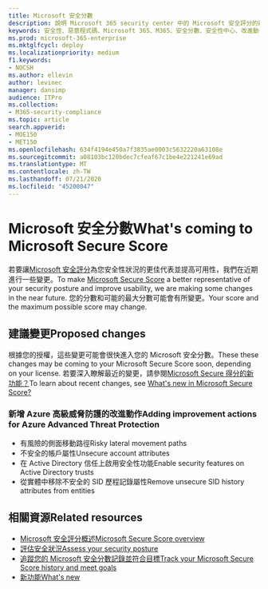 ```yaml
---
title: Microsoft 安全分數
description: 說明 Microsoft 365 security center 中的 Microsoft 安全評分的新變更。
keywords: 安全性、惡意程式碼、Microsoft 365、M365、安全分數、安全性中心、改進動作
ms.prod: microsoft-365-enterprise
ms.mktglfcycl: deploy
ms.localizationpriority: medium
f1.keywords:
- NOCSH
ms.author: ellevin
author: levinec
manager: dansimp
audience: ITPro
ms.collection:
- M365-security-compliance
ms.topic: article
search.appverid:
- MOE150
- MET150
ms.openlocfilehash: 634f4194e450a7f3835ae0003c5632220a63108e
ms.sourcegitcommit: a08103bc120bdec7cfeaf67c1be4e221241e69ad
ms.translationtype: MT
ms.contentlocale: zh-TW
ms.lasthandoff: 07/21/2020
ms.locfileid: "45200047"
---
```

# <a name="whats-coming-to-microsoft-secure-score"></a><span data-ttu-id="4d597-104">Microsoft 安全分數</span><span class="sxs-lookup"><span data-stu-id="4d597-104">What's coming to Microsoft Secure Score</span></span>

<span data-ttu-id="4d597-105">若要讓[Microsoft 安全評分](microsoft-secure-score.md)為您安全性狀況的更佳代表並提高可用性，我們在近期進行一些變更。</span><span class="sxs-lookup"><span data-stu-id="4d597-105">To make [Microsoft Secure Score](microsoft-secure-score.md) a better representative of your security posture and improve usability, we are making some changes in the near future.</span></span> <span data-ttu-id="4d597-106">您的分數和可能的最大分數可能會有所變更。</span><span class="sxs-lookup"><span data-stu-id="4d597-106">Your score and the maximum possible score may change.</span></span>

## <a name="proposed-changes"></a><span data-ttu-id="4d597-107">建議變更</span><span class="sxs-lookup"><span data-stu-id="4d597-107">Proposed changes</span></span>

<span data-ttu-id="4d597-108">根據您的授權，這些變更可能會很快進入您的 Microsoft 安全分數。</span><span class="sxs-lookup"><span data-stu-id="4d597-108">These these changes may be coming to your Microsoft Secure Score soon, depending on your license.</span></span> <span data-ttu-id="4d597-109">若要深入瞭解最近的變更，請參閱[Microsoft Secure 得分的新功能？](microsoft-secure-score-whats-new.md)</span><span class="sxs-lookup"><span data-stu-id="4d597-109">To learn about recent changes, see [What's new in Microsoft Secure Score?](microsoft-secure-score-whats-new.md)</span></span>

### <a name="adding-improvement-actions-for-azure-advanced-threat-protection"></a><span data-ttu-id="4d597-110">新增 Azure 高級威脅防護的改進動作</span><span class="sxs-lookup"><span data-stu-id="4d597-110">Adding improvement actions for Azure Advanced Threat Protection</span></span>

- <span data-ttu-id="4d597-111">有風險的側面移動路徑</span><span class="sxs-lookup"><span data-stu-id="4d597-111">Risky lateral movement paths</span></span>
- <span data-ttu-id="4d597-112">不安全的帳戶屬性</span><span class="sxs-lookup"><span data-stu-id="4d597-112">Unsecure account attributes</span></span>
- <span data-ttu-id="4d597-113">在 Active Directory 信任上啟用安全性功能</span><span class="sxs-lookup"><span data-stu-id="4d597-113">Enable security features on Active Directory trusts</span></span>
- <span data-ttu-id="4d597-114">從實體中移除不安全的 SID 歷程記錄屬性</span><span class="sxs-lookup"><span data-stu-id="4d597-114">Remove unsecure SID history attributes from entities</span></span>

## <a name="related-resources"></a><span data-ttu-id="4d597-115">相關資源</span><span class="sxs-lookup"><span data-stu-id="4d597-115">Related resources</span></span>

- [<span data-ttu-id="4d597-116">Microsoft 安全評分概述</span><span class="sxs-lookup"><span data-stu-id="4d597-116">Microsoft Secure Score overview</span></span>](microsoft-secure-score.md)
- [<span data-ttu-id="4d597-117">評估安全狀況</span><span class="sxs-lookup"><span data-stu-id="4d597-117">Assess your security posture</span></span>](microsoft-secure-score-improvement-actions.md)
- [<span data-ttu-id="4d597-118">追蹤您的 Microsoft 安全分數記錄並符合目標</span><span class="sxs-lookup"><span data-stu-id="4d597-118">Track your Microsoft Secure Score history and meet goals</span></span>](microsoft-secure-score-history-metrics-trends.md)
- [<span data-ttu-id="4d597-119">新功能</span><span class="sxs-lookup"><span data-stu-id="4d597-119">What's new</span></span>](microsoft-secure-score-whats-new.md)
